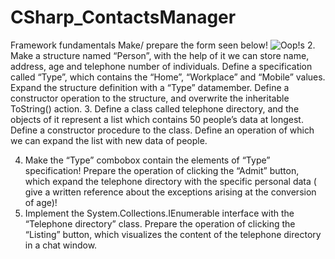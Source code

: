 # CSharp_ContactsManager

Framework fundamentals
Make/ prepare the form seen below!
![Oop!s](http://lms.codecool.com/File/DownloadPicture-9dd4282c70e7e511a08500151788bf01/Medium?downloadName=egy.png)
2. Make a structure named “Person”, with the help of it we can store name, address, age and telephone number of individuals. Define a specification called “Type”, which contains the “Home”, “Workplace” and “Mobile” values. Expand the structure definition with a “Type” datamember. Define a constructor operation to the structure, and overwrite the inheritable ToString() action.
3. Define a class called telephone directory, and the objects of it represent a list which contains 50 people’s data at longest. Define a constructor procedure to the class. Define an operation of which we can expand the list with new data of people.
 
4. Make the “Type”  combobox contain the elements of “Type” specification! Prepare the operation of clicking the “Admit” button, which expand the telephone directory with the specific personal data ( give a written reference about the exceptions arising at the conversion of age)!
5. Implement the System.Collections.IEnumerable interface with the “Telephone directory” class. Prepare the operation of clicking the “Listing” button, which visualizes the content of the telephone directory in a chat window.
